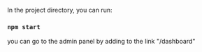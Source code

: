 In the project directory, you can run:

### `npm start`

you can go to the admin panel by adding to the link "/dashboard"
